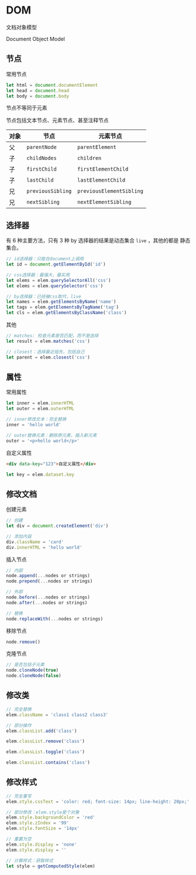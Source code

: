# DOM

文档对象模型

Document Object Model

## 节点

常用节点

```js
let html = document.documentElement
let head = document.head
let body = document.body
```

节点不等同于元素

节点包括文本节点、元素节点、甚至注释节点

| 对象 | 节点              | 元素节点                 |
| ---- | ----------------- | ------------------------ |
| 父   | `parentNode`      | `parentElement`          |
| 子   | `childNodes`      | `children`               |
| 子   | `firstChild`      | `firstElementChild`      |
| 子   | `lastChild`       | `lastElementChild`       |
| 兄   | `previousSibling` | `previousElementSibling` |
| 兄   | `nextSibling`     | `nextElementSibling`     |

## 选择器

有 6 种主要方法，只有 3 种 by 选择器的结果是动态集合 `live` ，其他的都是 静态集合。

```js
// id选择器：只能在document上调用
let id = document.getElementById('id')

// css选择器：最强大，最实用
let elems = elem.querySelectorAll('css')
let elems = elem.querySelector('css')

// by选择器：已经被css取代，live
let names = elem.getElementsByName('name')
let tags = elem.getElementsByTagName('tag')
let cls = elem.getElementsByClassName('class')
```

其他

```js
// matches: 检查元素是否匹配，而不是选择
let result = elem.matches('css')

// closest：选择最近祖先，包括自己
let parent = elem.closest('css')
```

## 属性

常用属性

```js
let inner = elem.innerHTML
let outer = elem.outerHTML

// inner修改文本：完全替换
inner = 'hello world'

// outer替换元素：删除原元素，插入新元素
outer = '<p>hello world</p>'
```

自定义属性

```html
<div data-key="123">自定义属性</div>
```

```js
let key = elem.dataset.key
```

## 修改文档

创建元素

```js
// 创建
let div = document.createElement('div')

// 添加内容
div.className = 'card'
div.innerHTML = 'hello world'
```

插入节点

```js
// 内部
node.append(...nodes or strings)
node.prepend(...nodes or strings)

// 外部
node.before(...nodes or strings)
node.after(...nodes or strings)

// 替换
node.replaceWith(...nodes or strings)
```

移除节点

```js
node.remove()
```

克隆节点

```js
// 是否包括子元素
node.cloneNode(true)
node.cloneNode(false)
```

## 修改类

```js
// 完全替换
elem.className = 'class1 class2 class3'

// 部分操作
elem.classList.add('class')

elem.classList.remove('class')

elem.classList.toggle('class')

elem.classList.contains('class')
```

## 修改样式

```js
// 完全重写
elem.style.cssText = 'color: red; font-size: 14px; line-height: 20px;'

// 部分修改：elem.style是个对象
elem.style.backgroundColor = 'red'
elem.style.zIndex = '99'
elem.style.fontSize = '14px'

// 重置为空
elem.style.display = 'none'
elem.style.display = ''

// 计算样式：获取样式
let style = getComputedStyle(elem)
```
